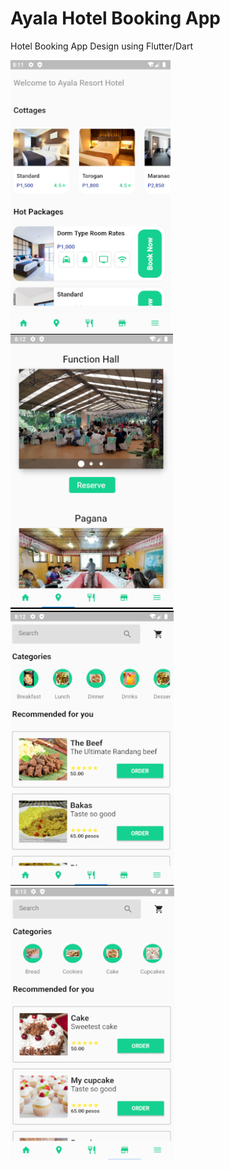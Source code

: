 # Ayala Hotel Booking App

Hotel Booking App Design using Flutter/Dart

![Room Module](assets/ayala1.png)
![Event Module](assets/ayala2.png)
![Restaurant Module](assets/ayala3.png)
![Bakery Module](assets/ayala4.png)
